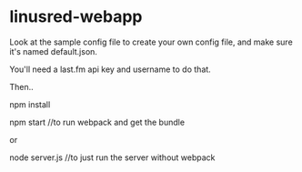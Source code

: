 # linusred-webapp

Look at the sample config file to create your own config file, and make sure it's named default.json. 

You'll need a last.fm api key and username to do that.

Then..

npm install

npm start //to run webpack and get the bundle

or

node server.js //to just run the server without webpack
